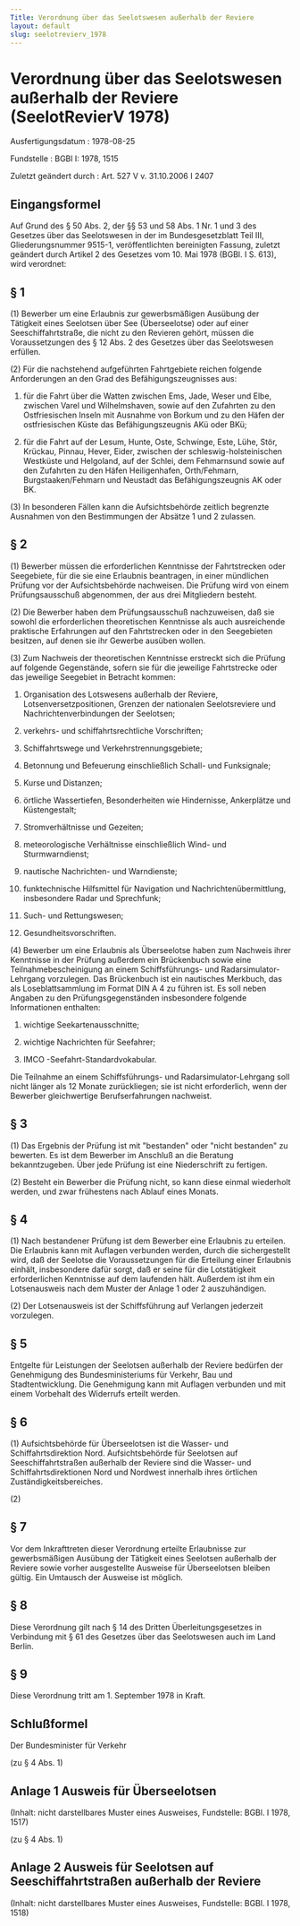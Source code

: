 ```yaml
---
Title: Verordnung über das Seelotswesen außerhalb der Reviere
layout: default
slug: seelotrevierv_1978
---
```


# Verordnung über das Seelotswesen außerhalb der Reviere (SeelotRevierV 1978)

Ausfertigungsdatum
:   1978-08-25

Fundstelle
:   BGBl I: 1978, 1515

Zuletzt geändert durch
:   Art. 527 V v. 31.10.2006 I 2407


## Eingangsformel

Auf Grund des § 50 Abs. 2, der §§ 53 und 58 Abs. 1 Nr. 1 und 3 des
Gesetzes über das Seelotswesen in der im Bundesgesetzblatt Teil III,
Gliederungsnummer 9515-1, veröffentlichten bereinigten Fassung,
zuletzt geändert durch Artikel 2 des Gesetzes vom 10. Mai 1978 (BGBl.
I S. 613), wird verordnet:


## § 1

(1) Bewerber um eine Erlaubnis zur gewerbsmäßigen Ausübung der
Tätigkeit eines Seelotsen über See (Überseelotse) oder auf einer
Seeschiffahrtstraße, die nicht zu den Revieren gehört, müssen die
Voraussetzungen des §
12 Abs. 2              des Gesetzes über das Seelotswesen erfüllen.

(2) Für die nachstehend aufgeführten Fahrtgebiete reichen folgende
Anforderungen an den Grad des Befähigungszeugnisses aus:

1.  für die Fahrt über die Watten zwischen Ems, Jade, Weser und Elbe,
    zwischen Varel und Wilhelmshaven, sowie auf den Zufahrten zu den
    Ostfriesischen Inseln mit Ausnahme von Borkum und zu den Häfen der
    ostfriesischen Küste das Befähigungszeugnis AKü oder BKü;


2.  für die Fahrt auf der Lesum, Hunte, Oste, Schwinge, Este, Lühe, Stör,
    Krückau, Pinnau, Hever, Eider, zwischen der schleswig-holsteinischen
    Westküste und Helgoland, auf der Schlei, dem Fehmarnsund sowie auf den
    Zufahrten zu den Häfen Heiligenhafen, Orth/Fehmarn,
    Burgstaaken/Fehmarn und Neustadt das Befähigungszeugnis AK oder BK.




(3) In besonderen Fällen kann die Aufsichtsbehörde zeitlich begrenzte
Ausnahmen von den Bestimmungen der Absätze 1 und 2 zulassen.


## § 2

(1) Bewerber müssen die erforderlichen Kenntnisse der Fahrtstrecken
oder Seegebiete, für die sie eine Erlaubnis beantragen, in einer
mündlichen Prüfung vor der Aufsichtsbehörde nachweisen. Die Prüfung
wird von einem Prüfungsausschuß abgenommen, der aus drei Mitgliedern
besteht.

(2) Die Bewerber haben dem Prüfungsausschuß nachzuweisen, daß sie
sowohl die erforderlichen theoretischen Kenntnisse als auch
ausreichende praktische Erfahrungen auf den Fahrtstrecken oder in den
Seegebieten besitzen, auf denen sie ihr Gewerbe ausüben wollen.

(3) Zum Nachweis der theoretischen Kenntnisse erstreckt sich die
Prüfung auf folgende Gegenstände, sofern sie für die jeweilige
Fahrtstrecke oder das jeweilige Seegebiet in Betracht kommen:

1.  Organisation des Lotswesens außerhalb der Reviere,
    Lotsenversetzpositionen, Grenzen der nationalen Seelotsreviere und
    Nachrichtenverbindungen der Seelotsen;


2.  verkehrs- und schiffahrtsrechtliche Vorschriften;


3.  Schiffahrtswege und Verkehrstrennungsgebiete;


4.  Betonnung und Befeuerung einschließlich Schall- und Funksignale;


5.  Kurse und Distanzen;


6.  örtliche Wassertiefen, Besonderheiten wie Hindernisse, Ankerplätze und
    Küstengestalt;


7.  Stromverhältnisse und Gezeiten;


8.  meteorologische Verhältnisse einschließlich Wind- und Sturmwarndienst;


9.  nautische Nachrichten- und Warndienste;


10. funktechnische Hilfsmittel für Navigation und Nachrichtenübermittlung,
    insbesondere Radar und Sprechfunk;


11. Such- und Rettungswesen;


12. Gesundheitsvorschriften.




(4) Bewerber um eine Erlaubnis als Überseelotse haben zum Nachweis
ihrer Kenntnisse in der Prüfung außerdem ein Brückenbuch sowie eine
Teilnahmebescheinigung an einem Schiffsführungs- und Radarsimulator-
Lehrgang vorzulegen. Das Brückenbuch ist ein nautisches Merkbuch, das
als Loseblattsammlung im Format DIN A 4 zu führen ist. Es soll neben
Angaben zu den Prüfungsgegenständen insbesondere folgende
Informationen enthalten:

1.  wichtige Seekartenausschnitte;


2.  wichtige Nachrichten für Seefahrer;


3.  IMCO                   -Seefahrt-Standardvokabular.



Die Teilnahme an einem Schiffsführungs- und Radarsimulator-Lehrgang
soll nicht länger als 12 Monate zurückliegen; sie ist nicht
erforderlich, wenn der Bewerber gleichwertige Berufserfahrungen
nachweist.


## § 3

(1) Das Ergebnis der Prüfung ist mit "bestanden" oder "nicht
bestanden" zu bewerten. Es ist dem Bewerber im Anschluß an die
Beratung bekanntzugeben. Über jede Prüfung ist eine Niederschrift zu
fertigen.

(2) Besteht ein Bewerber die Prüfung nicht, so kann diese einmal
wiederholt werden, und zwar frühestens nach Ablauf eines Monats.


## § 4

(1) Nach bestandener Prüfung ist dem Bewerber eine Erlaubnis zu
erteilen. Die Erlaubnis kann mit Auflagen verbunden werden, durch die
sichergestellt wird, daß der Seelotse die Voraussetzungen für die
Erteilung einer Erlaubnis einhält, insbesondere dafür sorgt, daß er
seine für die Lotstätigkeit erforderlichen Kenntnisse auf dem
laufenden hält. Außerdem ist ihm ein Lotsenausweis nach dem Muster der
Anlage 1 oder 2 auszuhändigen.

(2) Der Lotsenausweis ist der Schiffsführung auf Verlangen jederzeit
vorzulegen.


## § 5

Entgelte für Leistungen der Seelotsen außerhalb der Reviere bedürfen
der Genehmigung des Bundesministeriums für Verkehr, Bau und
Stadtentwicklung. Die Genehmigung kann mit Auflagen verbunden und mit
einem Vorbehalt des Widerrufs erteilt werden.


## § 6

(1) Aufsichtsbehörde für Überseelotsen ist die Wasser- und
Schiffahrtsdirektion Nord. Aufsichtsbehörde für Seelotsen auf
Seeschiffahrtstraßen außerhalb der Reviere sind die Wasser- und
Schiffahrtsdirektionen Nord und Nordwest innerhalb ihres örtlichen
Zuständigkeitsbereiches.

(2)


## § 7

Vor dem Inkrafttreten dieser Verordnung erteilte Erlaubnisse zur
gewerbsmäßigen Ausübung der Tätigkeit eines Seelotsen außerhalb der
Reviere sowie vorher ausgestellte Ausweise für Überseelotsen bleiben
gültig. Ein Umtausch der Ausweise ist möglich.


## § 8

Diese Verordnung gilt nach § 14 des Dritten Überleitungsgesetzes in
Verbindung mit §
61              des Gesetzes über das Seelotswesen auch im Land
Berlin.


## § 9

Diese Verordnung tritt am 1. September 1978 in Kraft.


## Schlußformel

Der Bundesminister für Verkehr

(zu § 4 Abs. 1)

## Anlage 1 Ausweis für Überseelotsen

(Inhalt: nicht darstellbares Muster eines Ausweises,
Fundstelle: BGBl. I 1978, 1517)

(zu § 4 Abs. 1)

## Anlage 2 Ausweis für Seelotsen auf Seeschiffahrtstraßen außerhalb der Reviere

(Inhalt: nicht darstellbares Muster eines Ausweises,
Fundstelle: BGBl. I 1978, 1518)

